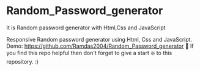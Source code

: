 # Random_Password_generator
It is Random password generator with Html,Css and JavaScript 

Responsive Random password generator using Html, Css and JavaScript.
Demo: https://github.com/Ramdas2004/Random_Password_generator
🙏 If you find this repo helpful then don't forget to give a start ❇️ to this repository. :)
